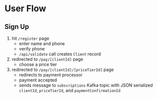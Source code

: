 # User Flow

## Sign Up

1. hit `/register` page
    - enter name and phone
    - verify phone
    - `/api/validate` call creates `Client` record
2. redirected to `/pay/[clientId]` page
    - choose a price tier
3. redirected to `/pay/[clientId]/[priceTierId]` page
    - redirects to payment processor
    - payment accepted
    - sends message to `subscriptions` Kafka topic with JSON serialized `clientId`, `priceTierId`, and `paymentConfirmationId`
